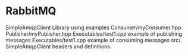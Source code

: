 # RabbitMQ

SimpleAmqpClient Library using examples
Consumer/myConsumer.hpp 
Publisher/myPublisher.hpp
Executables/test1.cpp  example of publishing messages
Executables/test1.cpp  example of consuming messages 
src/. SimpleAmqpClient headers and definitions


